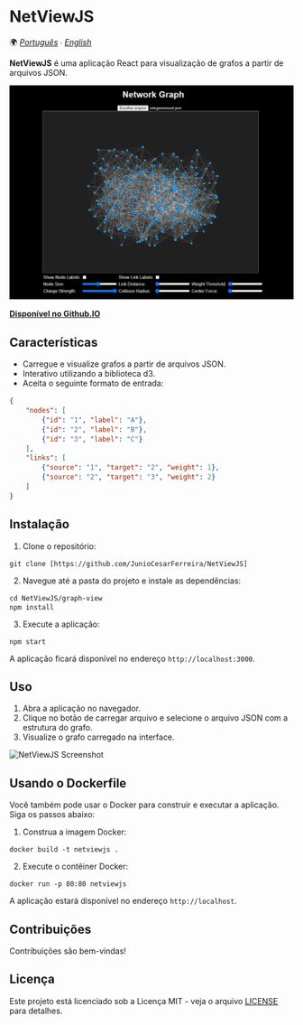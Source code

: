 # NetViewJS

🌍 *[Português](README.md) ∙ [English](README_en.md)*

**NetViewJS** é uma aplicação React para visualização de grafos a partir de arquivos JSON.

![NetViewJS Screenshot](./images/print.png)

[**Disponível no Github.IO**](https://juniocesarferreira.github.io/NetViewJS/)

## Características

- Carregue e visualize grafos a partir de arquivos JSON.
- Interativo utilizando a biblioteca d3.
- Aceita o seguinte formato de entrada:

```JSON
{
    "nodes": [
        {"id": "1", "label": "A"},
        {"id": "2", "label": "B"},
        {"id": "3", "label": "C"}
    ],
    "links": [
        {"source": "1", "target": "2", "weight": 1},
        {"source": "2", "target": "3", "weight": 2}
    ]
}
```

## Instalação

1. Clone o repositório:

```
git clone [https://github.com/JunioCesarFerreira/NetViewJS]
```

2. Navegue até a pasta do projeto e instale as dependências:

```
cd NetViewJS/graph-view
npm install
```

3. Execute a aplicação:

```
npm start
```

A aplicação ficará disponível no endereço `http://localhost:3000`.

## Uso

1. Abra a aplicação no navegador.
2. Clique no botão de carregar arquivo e selecione o arquivo JSON com a estrutura do grafo.
3. Visualize o grafo carregado na interface.

![NetViewJS Screenshot](./images/print.gif)

## Usando o Dockerfile

Você também pode usar o Docker para construir e executar a aplicação. Siga os passos abaixo:

1. Construa a imagem Docker:

```
docker build -t netviewjs .
```

2. Execute o contêiner Docker:

```
docker run -p 80:80 netviewjs
```

A aplicação estará disponível no endereço `http://localhost`.

## Contribuições

Contribuições são bem-vindas!

## Licença

Este projeto está licenciado sob a Licença MIT - veja o arquivo [LICENSE](LICENSE) para detalhes.